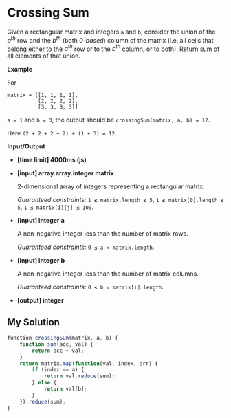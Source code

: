 # Crossing Sum
﻿Given a rectangular matrix and integers `a` and `b`, consider the union of the _a<sup>th</sup>_ row and the _b<sup>th</sup>_ (both _0-based_) column of the matrix (i.e. all cells that belong either to the _a<sup>th</sup>_ row or to the _b<sup>th</sup>_ column, or to both). Return sum of all elements of that union.

**Example**

For

```
matrix = [[1, 1, 1, 1], 
          [2, 2, 2, 2], 
          [3, 3, 3, 3]]

```

`a = 1` and `b = 3`, the output should be
`crossingSum(matrix, a, b) = 12`.

Here `(2 + 2 + 2 + 2) + (1 + 3) = 12`.

**Input/Output**

*   **[time limit] 4000ms (js)**

*   **[input] array.array.integer matrix**

    2-dimensional array of integers representing a rectangular matrix.

    _Guaranteed constraints:_
    `1 ≤ matrix.length ≤ 5`,
    `1 ≤ matrix[0].length ≤ 5`,
    `1 ≤ matrix[i][j] ≤ 100`.

*   **[input] integer a**

    A non-negative integer less than the number of matrix rows.

    _Guaranteed constraints:_
    `0 ≤ a < matrix.length`.

*   **[input] integer b**

    A non-negative integer less than the number of matrix columns.

    _Guaranteed constraints:_
    `0 ≤ b < matrix[i].length`.

*   **[output] integer**


## My Solution
```javascript
﻿function crossingSum(matrix, a, b) {
    function sum(acc, val) {
        return acc + val;
    }
    return matrix.map(function(val, index, arr) {
        if (index == a) {
            return val.reduce(sum);
        } else {
            return val[b];
        }
    }).reduce(sum);
}
​
```
